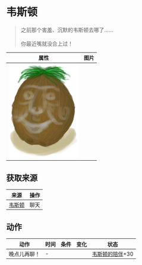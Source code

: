# 韦斯顿  
> 之前那个害羞、沉默的韦斯顿去哪了……<br><br>你最近嘴就没合上过！  
  
  属性  |   图片   
 ----  |  ----:   
   |  ![](Sprite/Weston.png)   
  
## 获取来源  
来源  |  操作  
----  |  ----  
[韦斯顿](Weston.md)  |  聊天  
## 动作  
动作  |  时间  |  条件  |  变化  |  状态  
----  |  ----  |  ----  |  ----  |  ----  
晚点儿再聊！<br>  |  -  |    |    |  [韦斯顿的陪伴](WestonCompany.md)+30  
